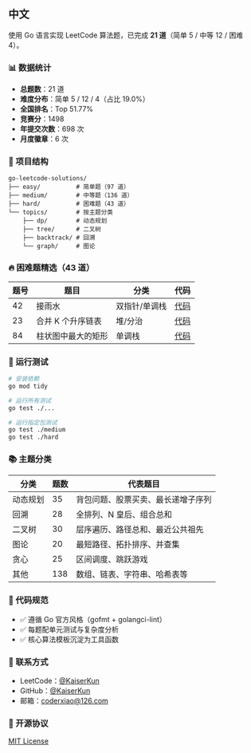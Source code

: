 ## 中文

使用 Go 语言实现 LeetCode 算法题，已完成 **21 道**（简单 5 / 中等 12 / 困难 4）。

### 📊 数据统计

- **总题数**：21 道
- **难度分布**：简单 5 / 12 / 4（占比 19.0%）
- **全国排名**：Top 51.77%
- **竞赛分**：1498
- **年提交次数**：698 次
- **月度徽章**：6 次

### 📁 项目结构

```
go-leetcode-solutions/
├── easy/          # 简单题（97 道）
├── medium/        # 中等题（136 道）
├── hard/          # 困难题（43 道）
└── topics/        # 按主题分类
    ├── dp/        # 动态规划
    ├── tree/      # 二叉树
    ├── backtrack/ # 回溯
    └── graph/     # 图论
```

### 🔥 困难题精选（43 道）

| 题号 | 题目               | 分类          | 代码                                        |
| ---- | ------------------ | ------------- | ------------------------------------------- |
| 42   | 接雨水             | 双指针/单调栈 | [代码](hard/trapping_rain_water.go)         |
| 23   | 合并 K 个升序链表  | 堆/分治       | [代码](hard/merge_k_sorted_lists.go)        |
| 84   | 柱状图中最大的矩形 | 单调栈        | [代码](hard/largest_rectangle_histogram.go) |

### 🧪 运行测试

```bash
# 安装依赖
go mod tidy

# 运行所有测试
go test ./...

# 运行指定包测试
go test ./medium
go test ./hard
```

### 📚 主题分类

| 分类     | 题数 | 代表题目                           |
| -------- | ---- | ---------------------------------- |
| 动态规划 | 35   | 背包问题、股票买卖、最长递增子序列 |
| 回溯     | 28   | 全排列、N 皇后、组合总和           |
| 二叉树   | 30   | 层序遍历、路径总和、最近公共祖先   |
| 图论     | 20   | 最短路径、拓扑排序、并查集         |
| 贪心     | 25   | 区间调度、跳跃游戏                 |
| 其他     | 138  | 数组、链表、字符串、哈希表等       |

### 📝 代码规范

- ✅ 遵循 Go 官方风格（gofmt + golangci-lint）
- ✅ 每题配单元测试与复杂度分析
- ✅ 核心算法模板沉淀为工具函数

### 📧 联系方式

- LeetCode：[@KaiserKun](https://leetcode.cn/u/KaiserKun/)
- GitHub：[@KaiserKun](https://github.com/KaiserKun)
- 邮箱：coderxiao@126.com

### 📄 开源协议

[MIT License](LICENSE)
